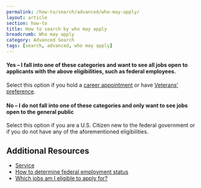 ```yaml
---
permalink: /how-to/search/advanced/who-may-apply/
layout: article
section: how-to
title: How to search by who may apply
breadcrumb: Who may apply
category: Advanced Search
tags: [search, advanced, who may apply]
---
```


#### Yes – I fall into one of these categories and want to see all jobs open to applicants with the above eligibilities, such as federal employees.

Select this option if you hold a [career appointment](../../../../working-in-government/appointments/) or have [Veterans' preference](../../../../working-in-government/unique-hiring-paths/veterans/preference/).



#### No – I do not fall into one of these categories and only want to see jobs open to the general public

Select this option if you are a U.S. Citizen new to the federal government or if you do not have any of the aforementioned eligibilities.


## Additional Resources

* [Service](../../../../working-in-government/service/)
* [How to determine federal employment status](../../../../how-to/account/profile/eligibility/federal-employment-status/)
* [Which jobs am I eligible to apply for?](../../../../faq/application/eligibility/)
